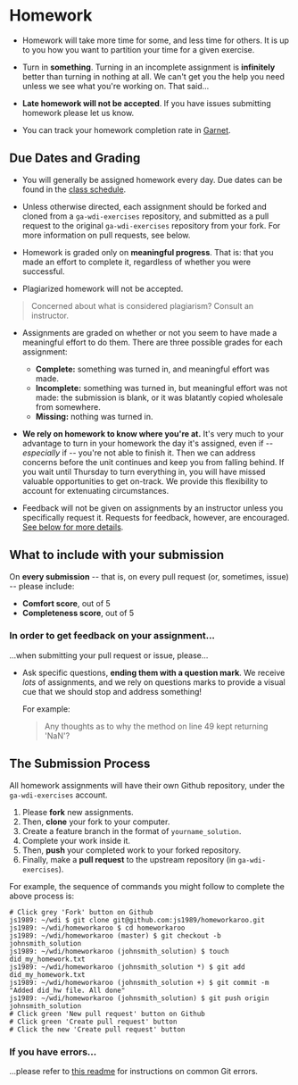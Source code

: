 # Homework

- Homework will take more time for some, and less time for others. It is up to you how you want to partition your time for a given exercise.

- Turn in **something**. Turning in an incomplete assignment is **infinitely** better than turning in nothing at all. We can't get you the help you need unless we see what you're working on. That said...

- **Late homework will not be accepted**. If you have issues submitting homework please let us know.

- You can track your homework completion rate in [Garnet](http://garnet.wdidc.org).

## Due Dates and Grading

- You will generally be assigned homework every day. Due dates can be found in the [class schedule](https://ga-dc.github.io/wdi12).

- Unless otherwise directed, each assignment should be forked and cloned from a `ga-wdi-exercises` repository, and submitted as a pull request to the original `ga-wdi-exercises` repository from your fork. For more information on pull requests, see below.

- Homework is graded only on **meaningful progress**. That is: that you made an effort to complete it, regardless of whether you were successful.

- Plagiarized homework will not be accepted.

> Concerned about what is considered plagiarism? Consult an instructor.

- Assignments are graded on whether or not you seem to have made a meaningful effort to do them. There are three possible grades for each assignment:
  - **Complete:** something was turned in, and meaningful effort was made.
  - **Incomplete:** something was turned in, but meaningful effort was not made: the submission is blank, or it was blatantly copied wholesale from somewhere.
  - **Missing:** nothing was turned in.

- **We rely on homework to know where you're at.** It's very much to your advantage to turn in your homework the day it's assigned, even if -- *especially* if -- you're not able to finish it. Then we can address concerns before the unit continues and keep you from falling behind. If you wait until Thursday to turn everything in, you will have missed valuable opportunities to get on-track. We provide this flexibility to account for extenuating circumstances.

- Feedback will not be given on assignments by an instructor unless you specifically request it. Requests for feedback, however, are encouraged. [See below for more details](#in-order-to-get-feedback-on-your-assignment).

## What to include with your submission

On **every submission** -- that is, on every pull request (or, sometimes, issue) -- please include:
- **Comfort score**, out of 5
- **Completeness score**, out of 5

### In order to get feedback on your assignment...

...when submitting your pull request or issue, please...

- Ask specific questions, **ending them with a question mark**. We receive *lots* of assignments, and we rely on questions marks to provide a visual cue that we should stop and address something!

  For example:

  > Any thoughts as to why the method on line 49 kept returning 'NaN'?

## The Submission Process

All homework assignments will have their own Github repository, under the `ga-wdi-exercises` account.

1. Please **fork** new assignments.
2. Then, **clone** your fork to your computer.
3. Create a feature branch in the format of `yourname_solution`.
4. Complete your work inside it.
5. Then, **push** your completed work to your forked repository.
6. Finally, make a **pull request** to the upstream repository (in `ga-wdi-exercises`).

For example, the sequence of commands you might follow to complete the above process is:

```
# Click grey 'Fork' button on Github
js1989: ~/wdi $ git clone git@github.com:js1989/homeworkaroo.git
js1989: ~/wdi/homeworkaroo $ cd homeworkaroo
js1989: ~/wdi/homeworkaroo (master) $ git checkout -b johnsmith_solution
js1989: ~/wdi/homeworkaroo (johnsmith_solution) $ touch did_my_homework.txt
js1989: ~/wdi/homeworkaroo (johnsmith_solution *) $ git add did_my_homework.txt
js1989: ~/wdi/homeworkaroo (johnsmith_solution +) $ git commit -m "Added did_hw file. All done"
js1989: ~/wdi/homeworkaroo (johnsmith_solution) $ git push origin johnsmith_solution
# Click green 'New pull request' button on Github
# Click green 'Create pull request' button
# Click the new 'Create pull request' button
```

### If you have errors...

...please refer to [this readme](https://github.com/ga-wdi-lessons/git-review) for instructions on common Git errors.
